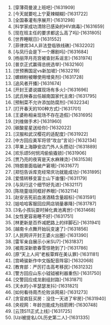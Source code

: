 
1. [穿薄荷曼波上班吧]-[1631909]
1. [今天就要吃上宁夏辣糊糊]-[1631722]
1. [全国春灌有序展开]-[1631298]
1. [科学家成功清除已感染的HIV病毒]-[1631659]
1. [现在班主任的要求都这么高了吗]-[1631805]
1. [世界睡眠日]-[1631552]
1. [菲律宾34人非法登临铁线礁]-[1632202]
1. [与凤行会是下一个爆剧吗]-[1631684]
1. [杨丽萍月亮宫被查封系谣言]-[1631974]
1. [普京正式赢得总统选举]-[1632160]
1. [世预赛国足vs新加坡]-[1632219]
1. [螺蛳粉被曝使用增臭剂]-[1631728]
1. [追风者开播]-[1631674]
1. [开封王婆说媒现场有多火]-[1631696]
1. [武氏映春出任越南国家代主席]-[1631795]
1. [预制菜不允许添加防腐剂]-[1632234]
1. [打开春天的100种方式]-[1631701]
1. [王婆称相亲现场不存在造假]-[1631695]
1. [刘维做手术]-[1631960]
1. [碳酸星星送给你]-[1632022]
1. [汉服和武汉樱花的适配度]-[1631922]
1. [中方回应美军将领“攻台”言论]-[1632134]
1. [苹果上海静安店门外人头攒动]-[1631889]
1. [欢乐颂5何悯鸿偷偷撬锁]-[1631906]
1. [贾乃亮的夜宵是天水麻辣烫]-[1631538]
1. [特朗普面临破产窘境]-[1631677]
1. [郑恺告诉库克经常庆功就能成功]-[1631895]
1. [爱情转移变富士山下谁懂]-[1631179]
1. [与凤行这个细节好先进]-[1632117]
1. [陈晓童瑶同框好养眼]-[1632114]
1. [赵安吉死前血液酒精含量超标]-[1631591]
1. [娃哈哈客服回应网店销量暴降]-[1631787]
1. [3名小孩玩耍时掉化粪池离世]-[1631468]
1. [女性更容易睡不好]-[1631751]
1. [林更新是百乔减肥路上的绊脚石]-[1631941]
1. [越南卡点舞开始玩变速了]-[1631856]
1. [人民网评开封王婆火出圈]-[1631390]
1. [雷军亲自展示小米SU7]-[1631837]
1. [被周深新歌春雪惊艳到了]-[1631786]
1. [原“天上人间”老板覃辉在美认罪]-[1631181]
1. [宫崎骏新作中文版配音阵容]-[1632068]
1. [教育部：严厉打击高考移民]-[1631232]
1. [警方回应山东小钺钺被利器重伤]-[1631750]
1. [交警回应成龙剧组封路]-[1631871]
1. [天水的小羊瑟瑟发抖]-[1631821]
1. [如何看待周杰伦败诉网易]-[1631273]
1. [贪官疯狂买房：没住一天进了牢房]-[1631940]
1. [央视网：年龄岂能成为挡箭牌]-[1630748]
1. [云顶S11正式上线]-[1631725]
1. [Uzi被提名LOL历史第二人]-[1631335]